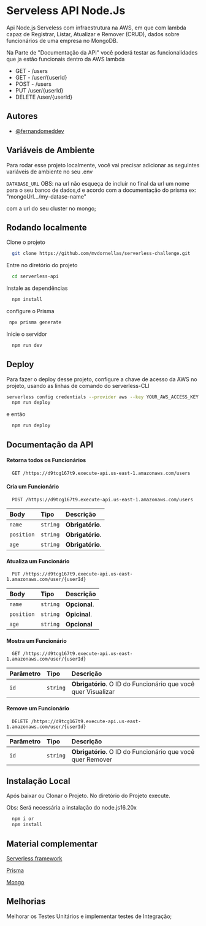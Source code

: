 
# Serveless API Node.Js

Api Node.js Serveless com infraestrutura na AWS, em que com lambda capaz de Registrar, Listar, Atualizar e Remover (CRUD), dados sobre funcionários de uma empresa no MongoDB.


Na Parte de "Documentação da API" você poderá testar as funcionalidades que ja estão funcionais dentro da AWS lambda


- GET - /users
- GET - /user/{userId}
- POST - /users
- PUT /user/{userId}
- DELETE /user/{userId}
    

## Autores

- [@fernandomeddev](https://www.github.com/fernandomeddev)


## Variáveis de Ambiente

Para rodar esse projeto localmente, você vai precisar adicionar as seguintes variáveis de ambiente no seu .env 

`DATABASE_URL` OBS: na url não esqueça de incluir no final da url um nome para o seu banco de dados,d e acordo com a documentação do prisma  ex: "mongoUrl.../my-datase-name" 

com a url do seu cluster no mongo; 




## Rodando localmente

Clone o projeto

```bash
  git clone https://github.com/mvdornellas/serverless-challenge.git
```

Entre no diretório do projeto

```bash
  cd serverless-api
```

Instale as dependências

```bash
  npm install
```
configure o Prisma

```bash
 npx prisma generate
```

Inicie o servidor

```bash
  npm run dev
```


## Deploy

Para fazer o deploy desse projeto, configure a chave de acesso da AWS no projeto, usando as linhas de comando do serverless-CLI

```bash
serverless config credentials --provider aws --key YOUR_AWS_ACCESS_KEY --secret YOUR_AWS_SECRET_KEY
  npm run deploy
```
e então

```bash
  npm run deploy
```


## Documentação da API

#### Retorna todos os Funcionários

```http
  GET /https://d9tcg167t9.execute-api.us-east-1.amazonaws.com/users
```

#### Cria um Funcionário

```http
  POST /https://d9tcg167t9.execute-api.us-east-1.amazonaws.com/users
```
| Body   | Tipo       | Descrição                                   |
| :---------- | :--------- | :------------------------------------------ |
| `name`      | `string` | **Obrigatório**.
| `position`      | `string` | **Obrigatório**. 
| `age`      | `string` | **Obrigatório**.

#### Atualiza um Funcionário

```http
  PUT /https://d9tcg167t9.execute-api.us-east-1.amazonaws.com/user/{userId}
```

| Body   | Tipo       | Descrição                                   |
| :---------- | :--------- | :------------------------------------------ |
| `name`      | `string` | **Opcional**.
| `position`      | `string` | **Opicinal**. 
| `age`      | `string` | **Opcional**

#### Mostra um Funcionário

```http
  GET /https://d9tcg167t9.execute-api.us-east-1.amazonaws.com/user/{userId}
```

| Parâmetro   | Tipo       | Descrição                                   |
| :---------- | :--------- | :------------------------------------------ |
| `id`      | `string` | **Obrigatório**. O ID do Funcionário que você quer Visualizar

#### Remove um Funcionário

```http
  DELETE /https://d9tcg167t9.execute-api.us-east-1.amazonaws.com/user/{userId}
```

| Parâmetro   | Tipo       | Descrição                                   |
| :---------- | :--------- | :------------------------------------------ |
| `id`      | `string` | **Obrigatório**. O ID do Funcionário que você quer Remover


## Instalação Local

Após baixar ou Clonar o Projeto.
No diretório do Projeto execute.

Obs: Será necessária a instalação do node.js16.20x

```bash
  npm i or 
  npm install
```


## Material complementar

[Serverless framework](https://www.serverless.com/)

[Prisma](https://www.prisma.io/docs)

[Mongo](https://www.mongodb.com/pt-br)


## Melhorias

Melhorar os Testes Unitários e implementar testes de Integração;

